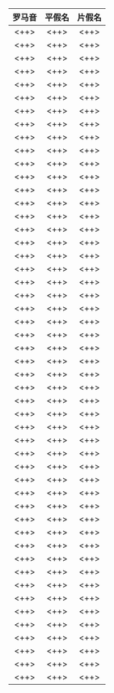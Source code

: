 |罗马音|平假名|片假名|
|:-:|:-:|:-:|
|<++>|<++>|<++>|
|<++>|<++>|<++>|
|<++>|<++>|<++>|
|<++>|<++>|<++>|
|<++>|<++>|<++>|
|<++>|<++>|<++>|
|<++>|<++>|<++>|
|<++>|<++>|<++>|
|<++>|<++>|<++>|
|<++>|<++>|<++>|
|<++>|<++>|<++>|
|<++>|<++>|<++>|
|<++>|<++>|<++>|
|<++>|<++>|<++>|
|<++>|<++>|<++>|
|<++>|<++>|<++>|
|<++>|<++>|<++>|
|<++>|<++>|<++>|
|<++>|<++>|<++>|
|<++>|<++>|<++>|
|<++>|<++>|<++>|
|<++>|<++>|<++>|
|<++>|<++>|<++>|
|<++>|<++>|<++>|
|<++>|<++>|<++>|
|<++>|<++>|<++>|
|<++>|<++>|<++>|
|<++>|<++>|<++>|
|<++>|<++>|<++>|
|<++>|<++>|<++>|
|<++>|<++>|<++>|
|<++>|<++>|<++>|
|<++>|<++>|<++>|
|<++>|<++>|<++>|
|<++>|<++>|<++>|
|<++>|<++>|<++>|
|<++>|<++>|<++>|
|<++>|<++>|<++>|
|<++>|<++>|<++>|
|<++>|<++>|<++>|
|<++>|<++>|<++>|
|<++>|<++>|<++>|
|<++>|<++>|<++>|
|<++>|<++>|<++>|
|<++>|<++>|<++>|
|<++>|<++>|<++>|
|<++>|<++>|<++>|
|<++>|<++>|<++>|
|<++>|<++>|<++>|
|<++>|<++>|<++>|
